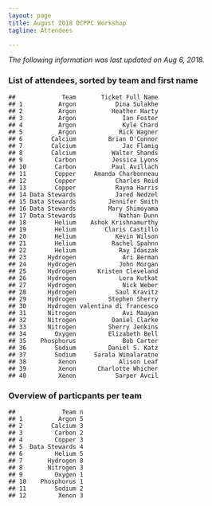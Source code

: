 ```yaml
---
layout: page
title: August 2018 DCPPC Workshop 
tagline: Attendees

---
```


*The following information was last updated on Aug 6, 2018.*

### List of attendees, sorted by team and first name

    ##             Team       Ticket Full Name
    ## 1          Argon           Dina Sulakhe
    ## 2          Argon          Heather Harty
    ## 3          Argon             Ian Foster
    ## 4          Argon             Kyle Chard
    ## 5          Argon            Rick Wagner
    ## 6        Calcium         Brian O'Connor
    ## 7        Calcium             Jac Flamig
    ## 8        Calcium          Walter Shands
    ## 9         Carbon          Jessica Lyons
    ## 10        Carbon          Paul Avillach
    ## 11        Copper     Amanda Charbonneau
    ## 12        Copper           Charles Reid
    ## 13        Copper           Rayna Harris
    ## 14 Data Stewards           Jared Nedzel
    ## 15 Data Stewards         Jennifer Smith
    ## 16 Data Stewards         Mary Shimoyama
    ## 17 Data Stewards            Nathan Dunn
    ## 18        Helium    Ashok Krishnamurthy
    ## 19        Helium        Claris Castillo
    ## 20        Helium           Kevin Wilson
    ## 21        Helium          Rachel Spahnn
    ## 22        Helium            Ray Idaszak
    ## 23      Hydrogen             Ari Berman
    ## 24      Hydrogen            John Morgan
    ## 25      Hydrogen      Kristen Cleveland
    ## 26      Hydrogen            Lora Kutkat
    ## 27      Hydrogen             Nick Weber
    ## 28      Hydrogen           Saul Kravitz
    ## 29      Hydrogen         Stephen Sherry
    ## 30      Hydrogen valentina di francesco
    ## 31      Nitrogen             Avi Maayan
    ## 32      Nitrogen          Daniel Clarke
    ## 33      Nitrogen         Sherry Jenkins
    ## 34        Oxygen         Elizabeth Bell
    ## 35    Phosphorus             Bob Carter
    ## 36        Sodium         Daniel S. Katz
    ## 37        Sodium     Sarala Wimalaratne
    ## 38         Xenon            Alison Leaf
    ## 39         Xenon      Charlotte Whicher
    ## 40         Xenon           Sarper Avcil

### Overview of particpants per team

    ##             Team n
    ## 1          Argon 5
    ## 2        Calcium 3
    ## 3         Carbon 2
    ## 4         Copper 3
    ## 5  Data Stewards 4
    ## 6         Helium 5
    ## 7       Hydrogen 8
    ## 8       Nitrogen 3
    ## 9         Oxygen 1
    ## 10    Phosphorus 1
    ## 11        Sodium 2
    ## 12         Xenon 3
